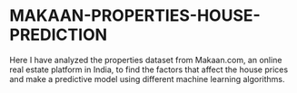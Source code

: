 # MAKAAN-PROPERTIES-HOUSE-PREDICTION
Here I have analyzed the properties dataset from Makaan.com, an online real estate platform in India, to find the factors that affect the house prices and make a predictive model using different machine learning algorithms.
